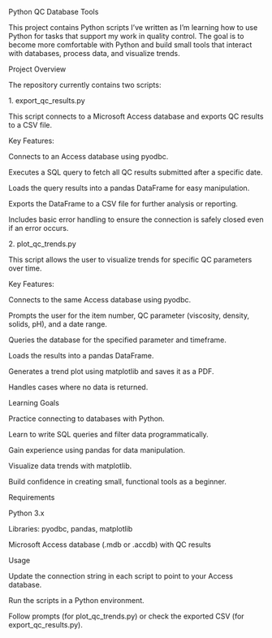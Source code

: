 Python QC Database Tools



This project contains Python scripts I’ve written as I’m learning how to use Python for tasks that support my work in quality control. The goal is to become more comfortable with Python and build small tools that interact with databases, process data, and visualize trends.



Project Overview



The repository currently contains two scripts:



1\. export\_qc\_results.py



This script connects to a Microsoft Access database and exports QC results to a CSV file.



Key Features:



Connects to an Access database using pyodbc.



Executes a SQL query to fetch all QC results submitted after a specific date.



Loads the query results into a pandas DataFrame for easy manipulation.



Exports the DataFrame to a CSV file for further analysis or reporting.



Includes basic error handling to ensure the connection is safely closed even if an error occurs.



2\. plot\_qc\_trends.py



This script allows the user to visualize trends for specific QC parameters over time.



Key Features:



Connects to the same Access database using pyodbc.



Prompts the user for the item number, QC parameter (viscosity, density, solids, pH), and a date range.



Queries the database for the specified parameter and timeframe.



Loads the results into a pandas DataFrame.



Generates a trend plot using matplotlib and saves it as a PDF.



Handles cases where no data is returned.



Learning Goals



Practice connecting to databases with Python.



Learn to write SQL queries and filter data programmatically.



Gain experience using pandas for data manipulation.



Visualize data trends with matplotlib.



Build confidence in creating small, functional tools as a beginner.



Requirements



Python 3.x



Libraries: pyodbc, pandas, matplotlib



Microsoft Access database (.mdb or .accdb) with QC results



Usage



Update the connection string in each script to point to your Access database.



Run the scripts in a Python environment.



Follow prompts (for plot\_qc\_trends.py) or check the exported CSV (for export\_qc\_results.py).

